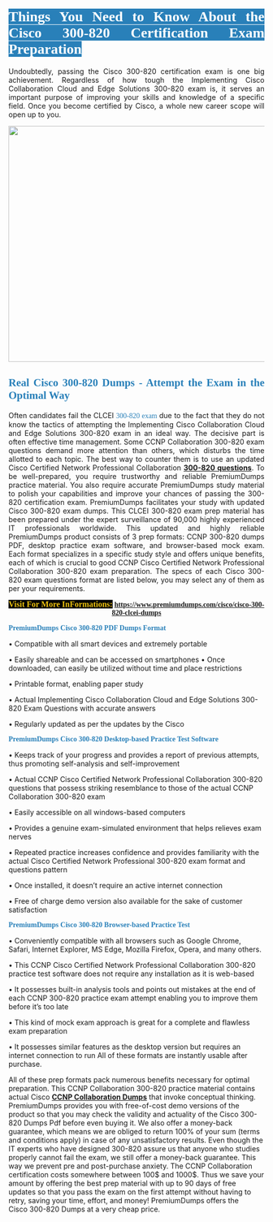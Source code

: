 <h1 style="text-align: justify;"><span style="color:#ffffff;"><span style="font-family:Georgia,serif;"><strong><span style="background-color:#2980b9;">Things You Need to Know About the Cisco 300-820 Certification Exam Preparation</span></strong></span></span></h1>

<p style="text-align: justify;">Undoubtedly, passing the Cisco 300-820 certification exam is one big achievement. Regardless of how tough the Implementing Cisco Collaboration Cloud and Edge Solutions 300-820 exam is, it serves an important purpose of improving your skills and knowledge of a specific field. Once you become certified by Cisco, a whole new career scope will open up to you.</p>

<p style="text-align: center;"><a href="https://www.premiumdumps.com/cisco/cisco-300-820-clcei-dumps"><img alt="" src="https://i.imgur.com/KJGzbJ2.jpeg" style="width: 700px; height: 465px;" /></a></p>

<h2 style="text-align: justify;"><span style="color:#2980b9;"><span style="font-family:Georgia,serif;"><strong>Real Cisco 300-820 Dumps - Attempt the Exam in the Optimal Way</strong></span></span></h2>

<p style="text-align: justify;">Often candidates fail the CLCEI <span style="color:#2980b9;"><span style="font-family:Georgia,serif;">300-820 exam<strong> </strong></span></span>due to the fact that they do not know the tactics of attempting the Implementing Cisco Collaboration Cloud and Edge Solutions 300-820 exam in an ideal way. The decisive part is often effective time management. Some CCNP Collaboration 300-820 exam questions demand more attention than others, which disturbs the time allotted to each topic. The best way to counter them is to use an updated Cisco Certified Network Professional Collaboration <strong><a href="https://www.premiumdumps.com/cisco/cisco-300-820-clcei-dumps">300-820 questions</a></strong>. To be well-prepared, you require trustworthy and reliable PremiumDumps practice material. You also require accurate PremiumDumps study material to polish your capabilities and improve your chances of passing the 300-820 certification exam. PremiumDumps facilitates your study with updated Cisco 300-820 exam dumps. This CLCEI 300-820 exam prep material has been prepared under the expert surveillance of 90,000 highly experienced IT professionals worldwide. This updated and highly reliable PremiumDumps product consists of 3 prep formats: CCNP 300-820 dumps PDF, desktop practice exam software, and browser-based mock exam. Each format specializes in a specific study style and offers unique benefits, each of which is crucial to good CCNP Cisco Certified Network Professional Collaboration 300-820 exam preparation. The specs of each Cisco 300-820 exam questions format are listed below, you may select any of them as per your requirements.</p>

<p style="text-align: center;"><span style="font-family:Georgia,serif;"><strong><span style="font-size:16px;"><span style="color:#f1c40f;"><span style="background-color:#000000;">Visit For More InFormations:</span></span></span> <a href="https://www.premiumdumps.com/cisco/cisco-300-820-clcei-dumps">https://www.premiumdumps.com/cisco/cisco-300-820-clcei-dumps</a></strong></span></p>

<p><span style="color:#2980b9;"><span style="font-family:Georgia,serif;"><strong><strong><strong>PremiumDumps Cisco 300-820 PDF Dumps Format</strong></strong></strong></span></span></p>

<p>• Compatible with all smart devices and extremely portable</p>

<p>• Easily shareable and can be accessed on smartphones • Once downloaded, can easily be utilized without time and place restrictions</p>

<p>• Printable format, enabling paper study</p>

<p>• Actual Implementing Cisco Collaboration Cloud and Edge Solutions 300-820 Exam Questions with accurate answers</p>

<p>• Regularly updated as per the updates by the Cisco</p>

<p><span style="color:#2980b9;"><span style="font-family:Georgia,serif;"><strong><strong><strong>PremiumDumps Cisco 300-820 Desktop-based Practice Test Software</strong></strong></strong></span></span></p>

<p>• Keeps track of your progress and provides a report of previous attempts, thus promoting self-analysis and self-improvement</p>

<p>• Actual CCNP Cisco Certified Network Professional Collaboration 300-820 questions that possess striking resemblance to those of the actual CCNP Collaboration 300-820 exam</p>

<p>• Easily accessible on all windows-based computers</p>

<p>• Provides a genuine exam-simulated environment that helps relieves exam nerves</p>

<p>• Repeated practice increases confidence and provides familiarity with the actual Cisco Certified Network Professional 300-820 exam format and questions pattern</p>

<p>• Once installed, it doesn’t require an active internet connection</p>

<p>• Free of charge demo version also available for the sake of customer satisfaction</p>

<p><span style="color:#2980b9;"><span style="font-family:Georgia,serif;"><strong><strong><strong>PremiumDumps Cisco 300-820 Browser-based Practice Test</strong></strong></strong></span></span></p>

<p>• Conveniently compatible with all browsers such as Google Chrome, Safari, Internet Explorer, MS Edge, Mozilla Firefox, Opera, and many others.</p>

<p>• This CCNP Cisco Certified Network Professional Collaboration 300-820 practice test software does not require any installation as it is web-based</p>

<p>• It possesses built-in analysis tools and points out mistakes at the end of each CCNP 300-820 practice exam attempt enabling you to improve them before it’s too late</p>

<p>• This kind of mock exam approach is great for a complete and flawless exam preparation</p>

<p>• It possesses similar features as the desktop version but requires an internet connection to run All of these formats are instantly usable after purchase.</p>

<p>All of these prep formats pack numerous benefits necessary for optimal preparation. This CCNP Collaboration 300-820 practice material contains actual Cisco <span style="color:#000000;"><strong><a href="https://www.premiumdumps.com/cisco/ccnp-dumps">CCNP Collaboration Dumps</a></strong></span> that invoke conceptual thinking. PremiumDumps provides you with free-of-cost demo versions of the product so that you may check the validity and actuality of the Cisco 300-820 Dumps Pdf before even buying it. We also offer a money-back guarantee, which means we are obliged to return 100% of your sum (terms and conditions apply) in case of any unsatisfactory results. Even though the IT experts who have designed 300-820 assure us that anyone who studies properly cannot fail the exam, we still offer a money-back guarantee. This way we prevent pre and post-purchase anxiety. The CCNP Collaboration certification costs somewhere between 100$ and 1000$. Thus we save your amount by offering the best prep material with up to 90 days of free updates so that you pass the exam on the first attempt without having to retry, saving your time, effort, and money! PremiumDumps offers the Cisco 300-820 Dumps at a very cheap price.</p>
